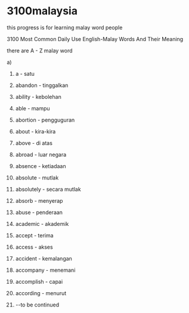 # 3100malaysia
this progress is for learning malay word people

3100 Most Common Daily Use English-Malay Words And Their Meaning

there are A - Z malay word 

a)

1) a  -  satu

2) abandon  -  tinggalkan

3) ability  -  kebolehan

4) able  -  mampu

5) abortion  -  pengguguran

6) about  -  kira-kira

7) above  -  di atas

8) abroad  -  luar negara

9) absence  -  ketiadaan

10) absolute  -  mutlak 

11) absolutely  -  secara mutlak 

12) absorb  -  menyerap 

13) abuse  -  penderaan

14) academic  -  akademik

15) accept  -  terima

16) access  -  akses

17) accident  -  kemalangan

18) accompany  -  menemani

19) accomplish  -  capai

20) according  -  menurut

21) --to be continued
